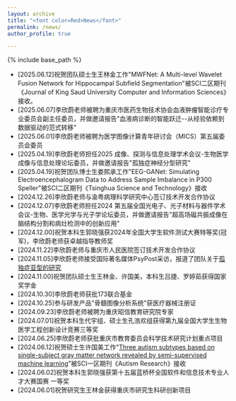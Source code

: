 ```yaml
---
layout: archive
title: "<font color=Red>News</font>"
permalink: /news/
author_profile: true

---
```


{% include base_path %}

- [2025.06.12]祝贺团队硕士生王林金工作"MWFNet: A Multi-level Wavelet Fusion Network for Hippocampal Subfield Segmentation"被SCI二区期刊《Journal of King Saud University Computer and Information Sciences》接收。
- [2025.06.07]李欣蔚老师被聘为重庆市医药生物技术协会血液肿瘤智能诊疗专业委员会副主任委员，并做邀请报告"血液病诊断的智能跃迁--从经验依赖到数据驱动的范式转移"
- [2025.06.01]李欣蔚老师被聘为医学图像计算青年研讨会（MICS）第五届委员会委员
- [2025.04.19]李欣蔚老师担任2025 成像、探测与信息处理学术会议-生物医学成像与信息处理论坛委员，并做邀请报告"孤独症神经分型研究"
- [2025.04.19]祝贺团队博士生娄熙承工作"EEG-GANet: Simulating Electroencephalogram Data to Address Sample Imbalance in P300 Speller"被SCI二区期刊《Tsinghua Science and Technology》接收
- [2024.12.26]李欣蔚老师与渝粤病理科学研究中心签订技术开发合作协议
- [2024.12.07]李欣蔚老师担任2024 第五届全国光电子、光子材料与器件学术会议-生物、医学光学与光子学论坛委员，并做邀请报告"超高场磁共振成像在脑结构分割和病灶检测中的创新应用"
- [2024.12.00]祝贺本科生郭晓强获2024年全国大学生软件测试大赛特等奖(冠军)，李欣蔚老师获卓越指导教师奖
- [2024.11.22]李欣蔚老师与重庆市人民医院签订技术开发合作协议
- [2024.11.05]李欣蔚老师接受国际著名媒体PsyPost采访，报道了团队关于[孤独症亚型的研究](https://www.psypost.org/machine-learning-algorithm-identifies-three-unique-autism-subtypes-in-males/)
- [2024.11.00]祝贺团队硕士生王林金、许国美，本科生吕捷、罗婷茹获得国家奖学金
- [2024.10.30]李欣蔚老师获批173联合基金
- [2024.10.25]参与研发产品"骨髓图像分析系统"获医疗器械注册证
- [2024.09.23]李欣蔚老师被聘为重庆昭信教育研究院专家
- [2024.07.01]祝贺本科生代宇组、硕士生孔浩欢组获得第九届全国大学生生物医学工程创新设计竞赛三等奖
- [2024.06.25]李欣蔚老师获批重庆市教育委员会科学技术研究计划重点项目
- [2024.06.12]祝贺硕士生许国美工作"[Three autism subtypes based on single-subject gray matter network revealed by semi-supervised machine learning](https://onlinelibrary.wiley.com/doi/10.1002/aur.3183)”被SCI一区期刊《Autism Research》接收
- [2024.06.02]祝贺本科生郭晓强获第十五届蓝桥杯全国软件和信息技术专业人才大赛国赛 一等奖
- [2024.06.01]祝贺研究生王林金获得重庆市研究生科研创新项目

